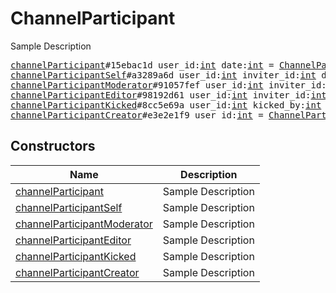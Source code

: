 # ChannelParticipant

Sample Description

<pre>
<a href="../constructor/channelParticipant">channelParticipant</a>#15ebac1d user_id:<a href="../type/int.md">int</a> date:<a href="../type/int.md">int</a> = <a href="../type/ChannelParticipant.md">ChannelParticipant</a>;
<a href="../constructor/channelParticipantSelf">channelParticipantSelf</a>#a3289a6d user_id:<a href="../type/int.md">int</a> inviter_id:<a href="../type/int.md">int</a> date:<a href="../type/int.md">int</a> = <a href="../type/ChannelParticipant.md">ChannelParticipant</a>;
<a href="../constructor/channelParticipantModerator">channelParticipantModerator</a>#91057fef user_id:<a href="../type/int.md">int</a> inviter_id:<a href="../type/int.md">int</a> date:<a href="../type/int.md">int</a> = <a href="../type/ChannelParticipant.md">ChannelParticipant</a>;
<a href="../constructor/channelParticipantEditor">channelParticipantEditor</a>#98192d61 user_id:<a href="../type/int.md">int</a> inviter_id:<a href="../type/int.md">int</a> date:<a href="../type/int.md">int</a> = <a href="../type/ChannelParticipant.md">ChannelParticipant</a>;
<a href="../constructor/channelParticipantKicked">channelParticipantKicked</a>#8cc5e69a user_id:<a href="../type/int.md">int</a> kicked_by:<a href="../type/int.md">int</a> date:<a href="../type/int.md">int</a> = <a href="../type/ChannelParticipant.md">ChannelParticipant</a>;
<a href="../constructor/channelParticipantCreator">channelParticipantCreator</a>#e3e2e1f9 user_id:<a href="../type/int.md">int</a> = <a href="../type/ChannelParticipant.md">ChannelParticipant</a>;
</pre>

## Constructors

| Name | Description |
|------|-------------|
| [channelParticipant](../constructor/channelParticipant.md) | Sample Description |
| [channelParticipantSelf](../constructor/channelParticipantSelf.md) | Sample Description |
| [channelParticipantModerator](../constructor/channelParticipantModerator.md) | Sample Description |
| [channelParticipantEditor](../constructor/channelParticipantEditor.md) | Sample Description |
| [channelParticipantKicked](../constructor/channelParticipantKicked.md) | Sample Description |
| [channelParticipantCreator](../constructor/channelParticipantCreator.md) | Sample Description |

